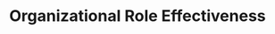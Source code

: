 ---
layout: sub-service
order: 4
title: "Organizational Role Effectiveness"
parent: "Organizational Design and Alignment"
description: "SLKone's Organizational Role Effectiveness services ensure that each role within your organization is clearly defined and optimized to contribute effectively to your business goals."
approach: "We assess the effectiveness of current roles within your organization, identifying overlaps and gaps. Our team works with leadership to redefine roles and responsibilities, ensuring that each position aligns with your strategic objectives and maximizes individual and team performance."
intro: "Maximize your business goals by ensuring each role is clearly defined and optimized for effectiveness."
focus_areas:
  - title: "Role Assessment"
    content: "Evaluate current roles to identify overlaps, gaps, and areas for improvement."
  - title: "Role Redefinition"
    content: "Redefine roles and responsibilities to align with strategic objectives and enhance performance."
  - title: "Accountability Frameworks"
    content: "Establish clear accountability frameworks to improve ownership and responsibility."
  - title: "Performance Alignment"
    content: "Ensure that individual and team performance metrics are aligned with organizational goals."
  - title: "Training and Development"
    content: "Develop training programs to enhance role effectiveness and support continuous improvement."
why_choose:
  - "Comprehensive Role Evaluation"
  - "Customized Role Redefinition Strategies"
  - "Focus on Accountability and Performance"
  - "Experienced in Enhancing Role Effectiveness"
cta: "Contact us to enhance the effectiveness of roles within your organization and drive your business goals."
icon: "fa-user-shield"
color: "cinnabar"
image: "/assets/images/backgrounds/organizational-role-effectiveness.webp"
permalink: /services/organizational-design-and-alignment/organizational-role-effectiveness
redirect_to: /services/organizational-design-and-alignment#organizational-role-effectiveness
---